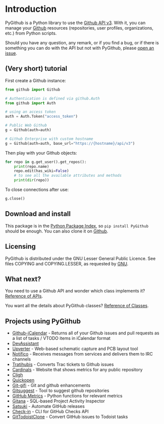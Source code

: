# Introduction

PyGithub is a Python library to use the [Github API v3](http://developer.github.com/v3).
With it, you can manage your [Github](http://github.com/) resources (repositories, user profiles, organizations, etc.) from Python scripts.

Should you have any question, any remark, or if you find a bug,
or if there is something you can do with the API but not with PyGithub,
please [open an issue](https://github.com/PyGithub/PyGithub/issues).

## (Very short) tutorial

First create a Github instance:

```python
from github import Github

# Authentication is defined via github.Auth
from github import Auth

# using an access token
auth = Auth.Token("access_token")

# Public Web Github
g = Github(auth=auth)

# Github Enterprise with custom hostname
g = Github(auth=auth, base_url="https://{hostname}/api/v3")
```

Then play with your Github objects:

```python
for repo in g.get_user().get_repos():
    print(repo.name)
    repo.edit(has_wiki=False)
    # to see all the available attributes and methods
    print(dir(repo))
```

To close connections after use:

```python
g.close()
```

## Download and install

This package is in the [Python Package Index](http://pypi.python.org/pypi/PyGithub), so `pip install PyGithub` should
be enough. You can also clone it on [Github](http://github.com/PyGithub/PyGithub).

## Licensing

PyGithub is distributed under the GNU Lesser General Public Licence.
See files COPYING and COPYING.LESSER, as requested by [GNU](http://www.gnu.org/licenses/gpl-howto.html).

## What next?

You need to use a Github API and wonder which class implements it? [Reference of APIs](https://pygithub.readthedocs.io/en/latest/apis.html).

You want all the details about PyGithub classes? [Reference of Classes](https://pygithub.readthedocs.io/en/latest/github_objects.html).

## Projects using PyGithub

- [Github-iCalendar](http://danielpocock.com/github-issues-as-an-icalendar-feed) - Returns all of your Github issues and pull requests as a list of tasks / VTODO items in iCalendar format
- [DevAssistant](http://devassistant.org/)
- [Upverter](https://upverter.com/) - Web-based schematic capture and PCB layout tool
- [Notifico](http://n.tkte.ch/) - Receives messages from services and delivers them to IRC channels
- [Tratihubis](http://pypi.python.org/pypi/tratihubis/) - Converts Trac tickets to Github issues
- [Cardinals](https://github.com/fga-gpp-mds/2018.1-Cardinals) - Website that shows metrics for any public repository
- [Cligh](https://github.com/CMB/cligh)
- [Quickopen](https://github.com/natduca/quickopen)
- [Git-gifi](https://github.com/kokosing/git-gifi) - Git and github enhancements
- [Gitsuggest](https://github.com/csurfer/gitsuggest) - Tool to suggest github repositories
- [GitHub Metrics](https://github.com/gomesfernanda/some-github-metrics) - Python functions for relevant metrics
- [Gitana](https://github.com/SOM-Research/Gitana) - SQL-based Project Activity Inspector
- [Satsuki](https://github.com/plus3it/satsuki) - Automate GitHub releases
- [Check-in](https://github.com/webknjaz/check-in) - CLI for GitHub Checks API
- [GitTodoistClone](https://github.com/hasii2011/gittodoistclone) - Convert GitHub issues to Todoist tasks
